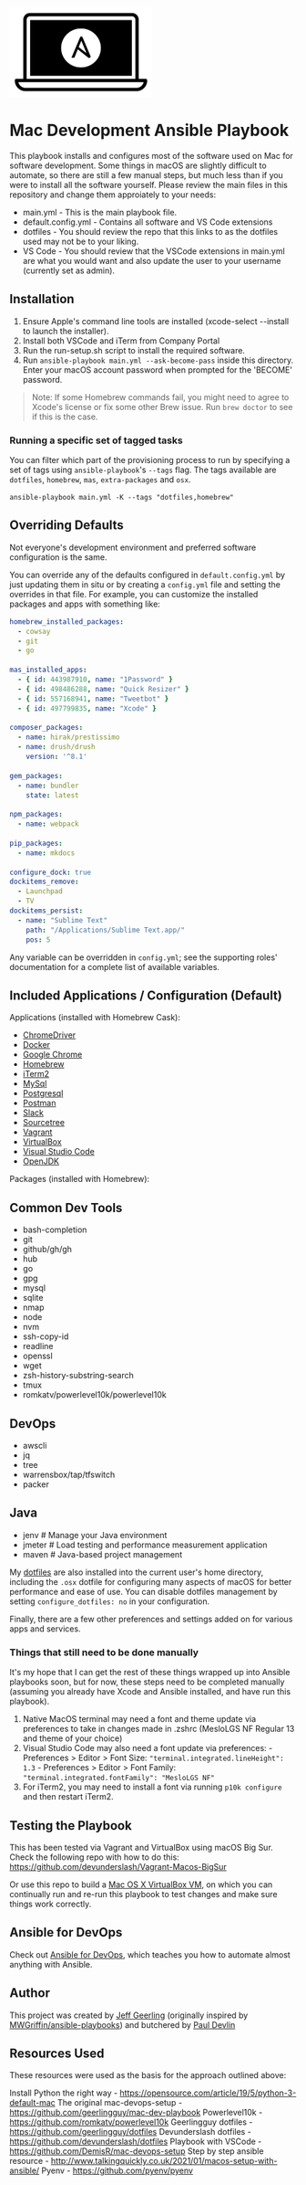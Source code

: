 <img src="https://raw.githubusercontent.com/geerlingguy/mac-dev-playbook/master/files/Mac-Dev-Playbook-Logo.png" width="250" height="156" alt="Mac Dev Playbook Logo" />

# Mac Development Ansible Playbook

This playbook installs and configures most of the software used on Mac for software development. Some things in macOS are slightly difficult to automate, so there are still a few manual steps, but much less than if you were to install all the software yourself. Please review the main files in this repository and change them approiately to your needs:
  - main.yml - This is the main playbook file.
  - default.config.yml - Contains all software and VS Code extensions
  - dotfiles - You should review the repo that this links to as the dotfiles used may not be to your liking.
  - VS Code - You should review that the VSCode extensions in main.yml are what you would want and also update the user to your username (currently set as admin).

## Installation

  1. Ensure Apple's command line tools are installed (xcode-select --install to launch the installer).
  2. Install both VSCode and iTerm from Company Portal
  3. Run the run-setup.sh script to install the required software.
  4. Run `ansible-playbook main.yml --ask-become-pass` inside this directory. Enter your macOS account password when prompted for the 'BECOME' password.

> Note: If some Homebrew commands fail, you might need to agree to Xcode's license or fix some other Brew issue. Run `brew doctor` to see if this is the case.

### Running a specific set of tagged tasks

You can filter which part of the provisioning process to run by specifying a set of tags using `ansible-playbook`'s `--tags` flag. The tags available are `dotfiles`, `homebrew`, `mas`, `extra-packages` and `osx`.

    ansible-playbook main.yml -K --tags "dotfiles,homebrew"

## Overriding Defaults

Not everyone's development environment and preferred software configuration is the same.

You can override any of the defaults configured in `default.config.yml` by just updating them in situ or by creating a `config.yml` file and setting the overrides in that file. For example, you can customize the installed packages and apps with something like:

```yaml
homebrew_installed_packages:
  - cowsay
  - git
  - go

mas_installed_apps:
  - { id: 443987910, name: "1Password" }
  - { id: 498486288, name: "Quick Resizer" }
  - { id: 557168941, name: "Tweetbot" }
  - { id: 497799835, name: "Xcode" }

composer_packages:
  - name: hirak/prestissimo
  - name: drush/drush
    version: '^8.1'

gem_packages:
  - name: bundler
    state: latest

npm_packages:
  - name: webpack

pip_packages:
  - name: mkdocs

configure_dock: true
dockitems_remove:
  - Launchpad
  - TV
dockitems_persist:
  - name: "Sublime Text"
    path: "/Applications/Sublime Text.app/"
    pos: 5
```

Any variable can be overridden in `config.yml`; see the supporting roles' documentation for a complete list of available variables.

## Included Applications / Configuration (Default)

Applications (installed with Homebrew Cask):

  - [ChromeDriver](https://sites.google.com/chromium.org/driver/)
  - [Docker](https://www.docker.com/)
  - [Google Chrome](https://www.google.com/chrome/)
  - [Homebrew](http://brew.sh/)
  - [iTerm2](https://www.iterm2.com/)
  - [MySql](https://www.mysql.com/)
  - [Postgresql](https://www.postgresql.org/)
  - [Postman](https://www.getpostman.com/)
  - [Slack](https://slack.com/)
  - [Sourcetree](https://www.sourcetreeapp.com/)
  - [Vagrant](https://www.vagrantup.com/)
  - [VirtualBox](https://www.virtualbox.org/)
  - [Visual Studio Code](https://code.visualstudio.com/)
  - [OpenJDK](https://www.oracle.com/technetwork/java/javase/downloads/index.html)

Packages (installed with Homebrew):
## Common Dev Tools
  - bash-completion
  - git
  - github/gh/gh
  - hub
  - go
  - gpg
  - mysql
  - sqlite
  - nmap
  - node
  - nvm
  - ssh-copy-id
  - readline
  - openssl
  - wget
  - zsh-history-substring-search
  - tmux
  - romkatv/powerlevel10k/powerlevel10k

  ## DevOps
  - awscli
  - jq
  - tree
  - warrensbox/tap/tfswitch
  - packer

  ## Java
  - jenv # Manage your Java environment
  - jmeter # Load testing and performance measurement application
  - maven # Java-based project management

My [dotfiles](https://github.com/devunderslash/dotfiles) are also installed into the current user's home directory, including the `.osx` dotfile for configuring many aspects of macOS for better performance and ease of use. You can disable dotfiles management by setting `configure_dotfiles: no` in your configuration.

Finally, there are a few other preferences and settings added on for various apps and services.
### Things that still need to be done manually

It's my hope that I can get the rest of these things wrapped up into Ansible playbooks soon, but for now, these steps need to be completed manually (assuming you already have Xcode and Ansible installed, and have run this playbook).

  1. Native MacOS terminal may need a font and theme update via preferences to take in changes made in .zshrc (MesloLGS NF Regular 13 and theme of your choice)
  2. Visual Studio Code may also need a font update via preferences:
    - Preferences > Editor > Font Size:  `"terminal.integrated.lineHeight": 1.3`
    - Preferences > Editor > Font Family: `"terminal.integrated.fontFamily": "MesloLGS NF"`
  3. For iTerm2, you may need to install a font via running `p10k configure` and then restart iTerm2.

## Testing the Playbook

This has been tested via Vagrant and VirtualBox using macOS Big Sur. Check the following repo with how to do this: https://github.com/devunderslash/Vagrant-Macos-BigSur

Or use this repo to build a [Mac OS X VirtualBox VM](https://github.com/geerlingguy/mac-osx-virtualbox-vm), on which you can continually run and re-run this playbook to test changes and make sure things work correctly.

## Ansible for DevOps

Check out [Ansible for DevOps](https://www.ansiblefordevops.com/), which teaches you how to automate almost anything with Ansible.

## Author

This project was created by [Jeff Geerling](https://www.jeffgeerling.com/) (originally inspired by [MWGriffin/ansible-playbooks](https://github.com/MWGriffin/ansible-playbooks)) and butchered by [Paul Devlin](https://github.com/devunderslash)

## Resources Used
These resources were used as the basis for the approach outlined above:

Install Python the right way - https://opensource.com/article/19/5/python-3-default-mac
The original mac-devops-setup - https://github.com/geerlingguy/mac-dev-playbook
Powerlevel10k - https://github.com/romkatv/powerlevel10k
Geerlingguy dotfiles - https://github.com/geerlingguy/dotfiles
Devunderslash dotfiles - https://github.com/devunderslash/dotfiles
Playbook with VSCode - https://github.com/DemisR/mac-devops-setup
Step by step ansible resource - http://www.talkingquickly.co.uk/2021/01/macos-setup-with-ansible/
Pyenv - https://github.com/pyenv/pyenv
